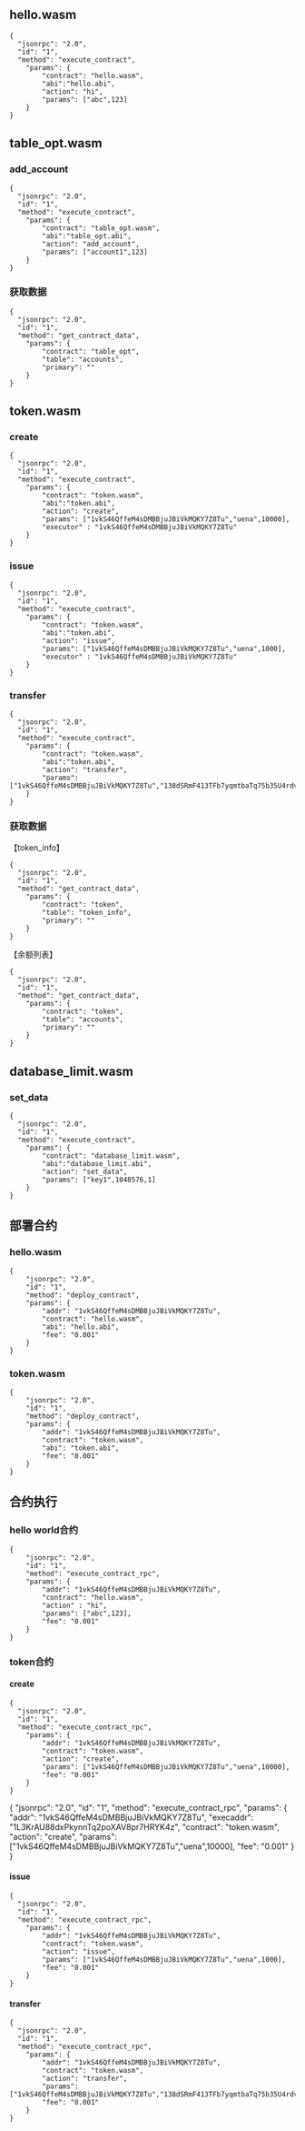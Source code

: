 


## hello.wasm

```
{
  "jsonrpc": "2.0",
  "id": "1",
  "method": "execute_contract",
  	"params": {
		"contract": "hello.wasm",
		"abi":"hello.abi",
		"action": "hi",
		"params": ["abc",123]
	}
}
```

## table_opt.wasm

### add_account
```
{
  "jsonrpc": "2.0",
  "id": "1",
  "method": "execute_contract",
  	"params": {
		"contract": "table_opt.wasm",
		"abi":"table_opt.abi",
		"action": "add_account",
		"params": ["account1",123]
	}
}
```


### 获取数据
```
{
  "jsonrpc": "2.0",
  "id": "1",
  "method": "get_contract_data",
  	"params": {
		"contract": "table_opt",
		"table": "accounts",
		"primary": ""
	}
}
```


## token.wasm

### create
```
{
  "jsonrpc": "2.0",
  "id": "1",
  "method": "execute_contract",
  	"params": {
		"contract": "token.wasm",
		"abi":"token.abi",
		"action": "create",
		"params": ["1vkS46QffeM4sDMBBjuJBiVkMQKY7Z8Tu","uena",10000],
		"executor" : "1vkS46QffeM4sDMBBjuJBiVkMQKY7Z8Tu"
	}
}
```

### issue
```
{
  "jsonrpc": "2.0",
  "id": "1",
  "method": "execute_contract",
  	"params": {
		"contract": "token.wasm",
		"abi":"token.abi",
		"action": "issue",
		"params": ["1vkS46QffeM4sDMBBjuJBiVkMQKY7Z8Tu","uena",1000],
		"executor" : "1vkS46QffeM4sDMBBjuJBiVkMQKY7Z8Tu"
	}
}
```
### transfer
```
{
  "jsonrpc": "2.0",
  "id": "1",
  "method": "execute_contract",
  	"params": {
		"contract": "token.wasm",
		"abi":"token.abi",
		"action": "transfer",
		"params": ["1vkS46QffeM4sDMBBjuJBiVkMQKY7Z8Tu","138dSRmF413TFb7yqmtbaTq75b35U4rdva",100]
	}
}
```


### 获取数据
【token_info】
```
{
  "jsonrpc": "2.0",
  "id": "1",
  "method": "get_contract_data",
  	"params": {
		"contract": "token",
		"table": "token_info",
		"primary": ""
	}
}
```

【余额列表】
```
{
  "jsonrpc": "2.0",
  "id": "1",
  "method": "get_contract_data",
  	"params": {
		"contract": "token",
		"table": "accounts",
		"primary": ""
	}
}
```



## database_limit.wasm


### set_data
```
{
  "jsonrpc": "2.0",
  "id": "1",
  "method": "execute_contract", 
  	"params": {
		"contract": "database_limit.wasm",
		"abi":"database_limit.abi",
		"action": "set_data",
		"params": ["key1",1048576,1]
	}
}
```


## 部署合约

### hello.wasm
```
{
    "jsonrpc": "2.0",
    "id": "1",
    "method": "deploy_contract",
    "params": {
        "addr": "1vkS46QffeM4sDMBBjuJBiVkMQKY7Z8Tu",
        "contract": "hello.wasm",
        "abi": "hello.abi",
        "fee": "0.001"
    }
}
```

### token.wasm
```
{
    "jsonrpc": "2.0",
    "id": "1",
    "method": "deploy_contract",
    "params": {
        "addr": "1vkS46QffeM4sDMBBjuJBiVkMQKY7Z8Tu",
        "contract": "token.wasm",
        "abi": "token.abi",
        "fee": "0.001"
    }
}
```


## 合约执行

### hello world合约
```
{
    "jsonrpc": "2.0",
    "id": "1",
    "method": "execute_contract_rpc",
    "params": {
        "addr": "1vkS46QffeM4sDMBBjuJBiVkMQKY7Z8Tu",
        "contract": "hello.wasm",
        "action" : "hi",
        "params": ["abc",123],
        "fee": "0.001"
    }
}
```

### token合约
#### create
```
{
  "jsonrpc": "2.0",
  "id": "1",
  "method": "execute_contract_rpc",
  	"params": {
        "addr": "1vkS46QffeM4sDMBBjuJBiVkMQKY7Z8Tu",
		"contract": "token.wasm",
		"action": "create",
		"params": ["1vkS46QffeM4sDMBBjuJBiVkMQKY7Z8Tu","uena",10000],
        "fee": "0.001"
	}
}
```
{
  "jsonrpc": "2.0",
  "id": "1",
  "method": "execute_contract_rpc",
  	"params": {
    "addr": "1vkS46QffeM4sDMBBjuJBiVkMQKY7Z8Tu",
    "execaddr": "1L3KrAU88dxPkynnTq2poXAV8pr7HRYK4z",
		"contract": "token.wasm",
		"action": "create",
		"params": ["1vkS46QffeM4sDMBBjuJBiVkMQKY7Z8Tu","uena",10000],
        "fee": "0.001"
	}
}

#### issue
```
{
  "jsonrpc": "2.0",
  "id": "1",
  "method": "execute_contract_rpc",
  	"params": {
        "addr": "1vkS46QffeM4sDMBBjuJBiVkMQKY7Z8Tu",
		"contract": "token.wasm",
		"action": "issue",
		"params": ["1vkS46QffeM4sDMBBjuJBiVkMQKY7Z8Tu","uena",1000],
		"fee": "0.001"
	}
}
```
#### transfer
```
{
  "jsonrpc": "2.0",
  "id": "1",
  "method": "execute_contract_rpc",
  	"params": {
        "addr": "1vkS46QffeM4sDMBBjuJBiVkMQKY7Z8Tu",
		"contract": "token.wasm",
		"action": "transfer",
		"params": ["1vkS46QffeM4sDMBBjuJBiVkMQKY7Z8Tu","138dSRmF413TFb7yqmtbaTq75b35U4rdva",100],
        "fee": "0.001"
	}
}
```



















